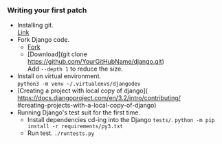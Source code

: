 ### Writing your first patch

- Installing git.  
  [Link](https://git-scm.com/download)
- Fork Django code.  
  - [Fork](https://github.com/django/django/fork)
  - [Download](git clone https://github.com/YourGitHubName/django.git)  
    Add `--depth 1` to reduce the size.
- Install on virtual environment.  
  `python3 -m venv ~/.virtualenvs/djangodev`
- [Creating a project with local copy of django](
    https://docs.djangoproject.com/en/3.2/intro/contributing/  
    #creating-projects-with-a-local-copy-of-django)
- Running Django's test suit for the first time.
  - Install dependencies cd-ing into the Django `tests/`.
    `python -m pip install -r requirements/py3.txt`
  - Run test.
    `./runtests.py`

